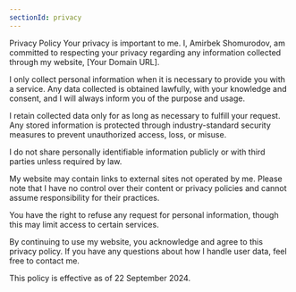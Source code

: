 ```yaml
---
sectionId: privacy
---
```


Privacy Policy
Your privacy is important to me. I, Amirbek Shomurodov, am committed to respecting your privacy regarding any information collected through my website, [Your Domain URL].

I only collect personal information when it is necessary to provide you with a service. Any data collected is obtained lawfully, with your knowledge and consent, and I will always inform you of the purpose and usage.

I retain collected data only for as long as necessary to fulfill your request. Any stored information is protected through industry-standard security measures to prevent unauthorized access, loss, or misuse.

I do not share personally identifiable information publicly or with third parties unless required by law.

My website may contain links to external sites not operated by me. Please note that I have no control over their content or privacy policies and cannot assume responsibility for their practices.

You have the right to refuse any request for personal information, though this may limit access to certain services.

By continuing to use my website, you acknowledge and agree to this privacy policy. If you have any questions about how I handle user data, feel free to contact me.

This policy is effective as of 22 September 2024.
